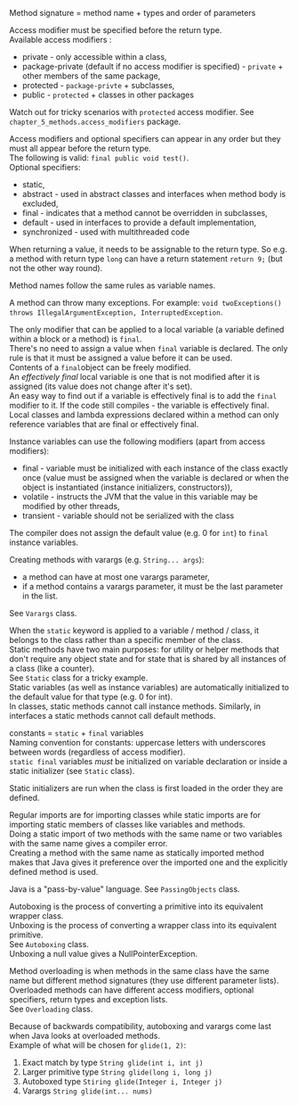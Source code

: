 Method signature = method name + types and order of parameters

Access modifier must be specified before the return type.\
Available access modifiers : 
* private - only accessible within a class, 
* package-private (default if no access modifier is specified) - `private` + other members of the same package, 
* protected - `package-privte` + subclasses, 
* public - `protected` + classes in other packages

Watch out for tricky scenarios with `protected` access modifier. See `chapter_5_methods.access_modifiers` package.

Access modifiers and optional specifiers can appear in any order but they must all appear before the return type.\
The following is valid: `final public void test()`.\
Optional specifiers:
* static,
* abstract - used in abstract classes and interfaces when method body is excluded,
* final - indicates that a method cannot be overridden in subclasses,
* default - used in interfaces to provide a default implementation,
* synchronized - used with multithreaded code

When returning a value, it needs to be assignable to the return type. So e.g. a method with return type `long` can have
a return statement `return 9;` (but not the other way round).

Method names follow the same rules as variable names.

A method can throw many exceptions. For example: `void twoExceptions() throws IllegalArgumentException, InterruptedException`.

The only modifier that can be applied to a local variable (a variable defined within a block or a method) is `final`.\
There's no need to assign a value when `final` variable is declared. The only rule is that it must be assigned a value
before it can be used.\
Contents of a `final`object can be freely modified.\
An _effectively final_ local variable is one that is not modified after it is assigned 
(its value does not change after it's set).\
An easy way to find out if a variable is effectively final is to add the `final` modifier to it. 
If the code still compiles - the variable is effectively final.\
Local classes and lambda expressions declared within a method can only reference variables that are final or effectively final.

Instance variables can use the following modifiers (apart from access modifiers):
* final - variable must be initialized with each instance of the class exactly once (value must be assigned
when the variable is declared or when the object is instantiated (instance initializers, constructors)),
* volatile - instructs the JVM that the value in this variable may be modified by other threads,
* transient - variable should not be serialized with the class

The compiler does not assign the default value (e.g. 0 for `int`) to `final` instance variables.

Creating methods with varargs (e.g. `String... args`):
* a method can have at most one varargs parameter,
* if a method contains a varargs parameter, it must be the last parameter in the list.

See `Varargs` class.

When the `static` keyword is applied to a variable / method / class, it belongs to the class rather than a specific
member of the class.\
Static methods have two main purposes: for utility or helper methods that don't require any object state and for state
that is shared by all instances of a class (like a counter).\
See `Static` class for a tricky example.\
Static variables (as well as instance variables) are automatically initialized to the default value for that type 
(e.g. 0 for int).\
In classes, static methods cannot call instance methods. Similarly, in interfaces a static methods cannot call default
methods.

constants = `static` + `final` variables\
Naming convention for constants: uppercase letters with underscores between words (regardless of access modifier).\
`static final` variables _must_ be initialized on variable declaration or inside a static initializer (see `Static` class).

Static initializers are run when the class is first loaded in the order they are defined.

Regular imports are for importing classes while static imports are for importing static members of classes like variables
and methods.\
Doing a static import of two methods with the same name or two variables with the same name gives a compiler error.\
Creating a method with the same name as statically imported method makes that Java gives it preference over the imported one
and the explicitly defined method is used.

Java is a "pass-by-value" language. See `PassingObjects` class.

Autoboxing is the process of converting a primitive into its equivalent wrapper class.\
Unboxing is the process of converting a wrapper class into its equivalent primitive.\
See `Autoboxing` class.\
Unboxing a null value gives a NullPointerException.

Method overloading is when methods in the same class have the same name but different method signatures (they use different
parameter lists).\
Overloaded methods can have different access modifiers, optional specifiers, return types and exception lists.\
See `Overloading` class.

Because of backwards compatibility, autoboxing and varargs come last when Java looks at overloaded methods.\
Example of what will be chosen for `glide(1, 2)`:
1. Exact match by type `String glide(int i, int j)`
2. Larger primitive type `String glide(long i, long j)`
3. Autoboxed type `Stiring glide(Integer i, Integer j)`
4. Varargs `String glide(int... nums)`